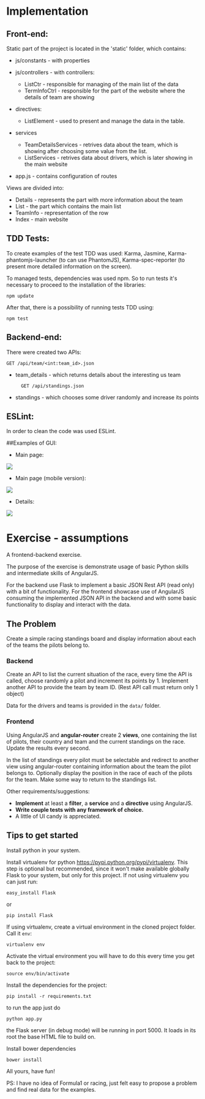 # Implementation

## Front-end:
Static part of the project is located in the 'static' folder, which contains:

* js/constants - with properties
* js/controllers - with controllers:
	- ListCtr - responsible for managing of the main list of the data
	- TermInfoCtrl - responsible for the part of the website where the details of team are showing

* directives:
	- ListElement - used to present and manage the data in the table.
* services
	- TeamDetailsServices - retrives data about the team, which is showing after choosing some value from the list.
	- ListServices - retrives data about drivers, which is later showing in the main website
- app.js - contains configuration of routes


Views are divided into:

* Details - represents the part with more information about the team
* List - the part which contains the main list
* TeamInfo - representation of the row
* Index - main website


## TDD Tests:
To create examples of the test TDD was used: Karma, Jasmine, Karma-phantomjs-launcher (to can use PhantomJS), Karma-spec-reporter (to present more detailed information on the screen).

To managed tests, dependencies was used npm. So to run tests it's necessary to proceed to the installation of the libraries:


    npm update

 After that, there is a possibility of running tests TDD using:

	npm test


## Backend-end:

There were created two APIs:

	GET /api/team/<int:team_id>.json


* team_details - which returns details about the interesting us team


		GET /api/standings.json

* standings - which chooses some driver randomly and increase its points

## ESLint:

In order to clean the code was used ESLint.


##Examples of GUI:

* Main page:
 


![](https://github.com/Iza-H/frontend-exercise-master/blob/master/resources/screenshoots/main.png)


* Main page (mobile version):


 
![](https://github.com/Iza-H/frontend-exercise-master/blob/master/resources/screenshoots/main_small.png)




* Details:

![](https://github.com/Iza-H/frontend-exercise-master/blob/master/resources/screenshoots/detail.png)















# Exercise - assumptions


A frontend-backend exercise.

The purpose of the exercise is demonstrate usage of basic Python skills and
intermediate skills of AngularJS.

For the backend use Flask to implement a basic JSON Rest API (read only) with
a bit of functionality. For the frontend showcase use of AngularJS consuming
the implemented JSON API in the backend and with some basic functionality to
display and interact with the data.

## The Problem

Create a simple racing standings board and display information about each of
the teams the pilots belong to.

### Backend

Create an API to list the current situation of the race, every
time the API is called, choose randomly a pilot and increment its points by 1.
Implement another API to provide the team by team ID. (Rest API call must return only 1 object)

Data for the drivers and teams is provided in the `data/` folder.

### Frontend

Using AngularJS and **angular-router** create 2 **views**, one containing the list of
pilots, their country and team and the current standings on the race.
Update the results every second.

In the list of standings every pilot must be selectable and redirect to another
view using angular-router containing information about the team the pilot
belongs to. Optionally display the position in the race of each of the pilots
for the team. Make some way to return to the standings list.

Other requirements/suggestions:

 * **Implement** at least a **filter**, a **service** and a **directive** using AngularJS.
 * **Write couple tests with any framework of choice.**
 * A little of UI candy is appreciated.

## Tips to get started

Install python in your system.

Install virtualenv for python https://pypi.python.org/pypi/virtualenv. This
step is optional but recommended, since it won't make available globally Flask
to your system, but only for this project. If not using virtualenv you can just
run:

    easy_install Flask

or

    pip install Flask

If using virtualenv, create a virtual environment in the cloned project folder.
Call it `env`:

    virtualenv env

Activate the virtual environment you will have to do this every time you get
back to the project:

    source env/bin/activate

Install the dependencies for the project:

    pip install -r requirements.txt

to run the app just do

    python app.py

the Flask server (in debug mode) will be running in port 5000. It loads in
its root the base HTML file to build on.

Install bower dependencies

    bower install

All yours, have fun!


PS: I have no idea of Formula1 or racing, just felt easy to propose a problem
and find real data for the examples.




